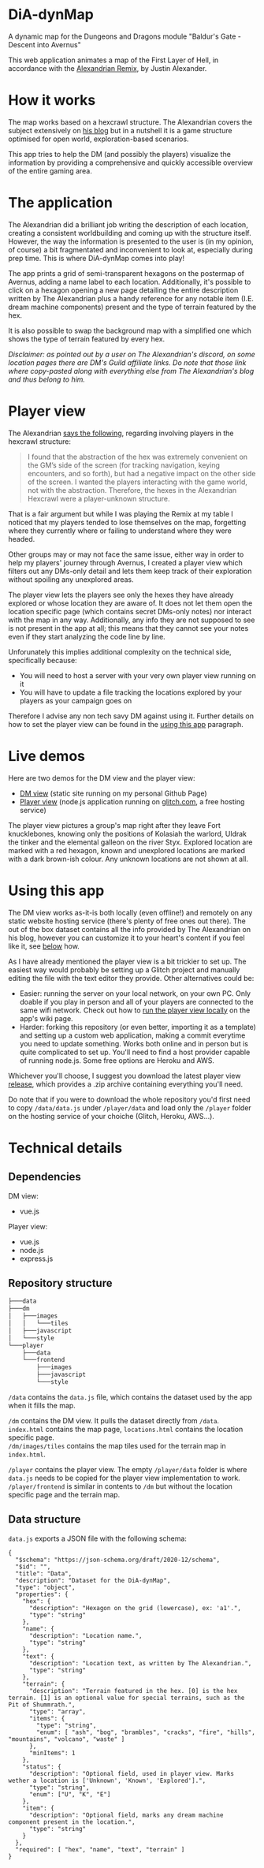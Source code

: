 # DiA-dynMap

A dynamic map for the Dungeons and Dragons module "Baldur's Gate - Descent into Avernus"

This web application animates a map of the First Layer of Hell, in accordance with the [Alexandrian Remix](https://thealexandrian.net/wordpress/44214/roleplaying-games/remixing-avernus), by Justin Alexander.

# How it works

The map works based on a hexcrawl structure. The Alexandrian covers the subject extensively on [his blog](https://thealexandrian.net/wordpress/46020/roleplaying-games/5e-hexcrawl) but in a nutshell it is a game structure optimised for open world, exploration-based scenarios.

This app tries to help the DM (and possibly the players) visualize the information by providing a comprehensive and quickly accessible overview of the entire gaming area.

# The application

The Alexandrian did a brilliant job writing the description of each location, creating a consistent worldbuilding and coming up with the structure itself. However, the way the information is presented to the user is (in my opinion, of course) a bit fragmentated and inconvenient to look at, especially during prep time. This is where DiA-dynMap comes into play!

The app prints a grid of semi-transparent hexagons on the postermap of Avernus, adding a name label to each location. Additionally, it's possible to click on a hexagon opening a new page detailing the entire description written by The Alexandrian plus a handy reference for any notable item (I.E. dream machine components) present and the type of terrain featured by the hex.

It is also possible to swap the background map with a simplified one which shows the type of terrain featured by every hex.

_Disclaimer: as pointed out by a user on The Alexandrian's discord, on some location pages there are DM's Guild affiliate links. Do note that those link where copy-pasted along with everything else from The Alexandrian's blog and thus belong to him._

# Player view

The Alexandrian [says the following](https://thealexandrian.net/wordpress/46020/roleplaying-games/5e-hexcrawl), regarding involving players in the hexcrawl structure:

> I found that the abstraction of the hex was extremely convenient on the GM’s side of the screen (for tracking navigation, keying encounters, and so forth), but had a negative impact on the other side of the screen. I wanted the players interacting with the game world, not with the abstraction. Therefore, the hexes in the Alexandrian Hexcrawl were a player-unknown structure.

That is a fair argument but while I was playing the Remix at my table I noticed that my players tended to lose themselves on the map, forgetting where they currently where or failing to understand where they were headed.

Other groups may or may not face the same issue, either way in order to help my players' journey through Avernus, I created a player view which filters out any DMs-only detail and lets them keep track of their exploration without spoiling any unexplored areas.

The player view lets the players see only the hexes they have already explored or whose location they are aware of. It does not let them open the location specific page (which contains secret DMs-only notes) nor interact with the map in any way. Additionally, any info they are not supposed to see is not present in the app at all; this means that they cannot see your notes even if they start analyzing the code line by line.

Unforunately this implies additional complexity on the technical side, specifically because:

- You will need to host a server with your very own player view running on it
- You will have to update a file tracking the locations explored by your players as your campaign goes on

Therefore I advise any non tech savy DM against using it. Further details on how to set the player view can be found in the [using this app](#using-this-app) paragraph.

# Live demos

Here are two demos for the DM view and the player view:

- [DM view](https://ornato-t.github.io/DiA-dynMap/dm/) (static site running on my personal Github Page)
- [Player view](https://diadynmap-player.glitch.me/) (node.js application running on [glitch.com](https://glitch.com), a free hosting service)

The player view pictures a group's map right after they leave Fort knucklebones, knowing only the positions of Kolasiah the warlord, Uldrak the tinker and the elemental galleon on the river Styx. Explored location are marked with a red hexagon, known and unexplored locations are marked with a dark brown-ish colour. Any unknown locations are not shown at all.

# Using this app

The DM view works as-it-is both locally (even offline!) and remotely on any static website hosting service (there's plenty of free ones out there). The out of the box dataset contains all the info provided by The Alexandrian on his blog, however you can customize it to your heart's content if you feel like it, see [below](#data-structure) how.

As I have already mentioned the player view is a bit trickier to set up. The easiest way would probably be setting up a Glitch project and manually editing the file with the text editor they provide. Other alternatives could be:

- Easier: running the server on your local network, on your own PC. Only doable if you play in person and all of your players are connected to the same wifi network. Check out how to [run the player view locally](https://github.com/ornato-t/DiA-dynMap/wiki/Setting-up-a-locally-running-player-view) on the app's wiki page.
- Harder: forking this repository (or even better, importing it as a template) and setting up a custom web application, making a commit everytime you need to update something. Works both online and in person but is quite complicated to set up. You'll need to find a host provider capable of running node.js. Some free options are Heroku and AWS.

Whichever you'll choose, I suggest you download the latest player view [release](https://github.com/ornato-t/DiA-dynMap/releases), which provides a .zip archive containing everything you'll need.

Do note that if you were to download the whole repository you'd first need to copy `/data/data.js` under `/player/data` and load only the `/player` folder on the hosting service of your choiche (Glitch, Heroku, AWS...).

# Technical details

## Dependencies

DM view:

- vue.js

Player view:

- vue.js
- node.js
- express.js

## Repository structure

```bash
├───data
├───dm
│   ├───images
│   │   └───tiles
│   ├───javascript
│   └───style
└───player
    ├───data
    └───frontend
        ├───images
        ├───javascript
        └───style
```

`/data` contains the `data.js` file, which contains the dataset used by the app when it fills the map.

`/dm` contains the DM view. It pulls the dataset directly from `/data`.  
`index.html` contains the map page, `locations.html` contains the location specific page.  
`/dm/images/tiles` contains the map tiles used for the terrain map in `index.html`.

`/player` contains the player view. The empty `/player/data` folder is where `data.js` needs to be copied for the player view implementation to work.
`/player/frontend` is similar in contents to `/dm` but without the location specific page and the terrain map.

## Data structure

`data.js` exports a JSON file with the following schema:

```
{
  "$schema": "https://json-schema.org/draft/2020-12/schema",
  "$id": "",
  "title": "Data",
  "description": "Dataset for the DiA-dynMap",
  "type": "object",
  "properties": {
    "hex": {
      "description": "Hexagon on the grid (lowercase), ex: 'a1'.",
      "type": "string"
    },
    "name": {
      "description": "Location name.",
      "type": "string"
    },
    "text": {
      "description": "Location text, as written by The Alexandrian.",
      "type": "string"
    },
    "terrain": {
      "description": "Terrain featured in the hex. [0] is the hex terrain. [1] is an optional value for special terrains, such as the Pit of Shummrath.",
      "type": "array",
      "items": {
        "type": "string",
        "enum": [ "ash", "bog", "brambles", "cracks", "fire", "hills", "mountains", "volcano", "waste" ]
      },
      "minItems": 1
    },
    "status": {
      "description": "Optional field, used in player view. Marks wether a location is ['Unknown', 'Known', 'Explored'].",
      "type": "string",
      "enum": ["U", "K", "E"]
    },
    "item": {
      "description": "Optional field, marks any dream machine component present in the location.",
      "type": "string"
    }
  },
  "required": [ "hex", "name", "text", "terrain" ]
}
```
